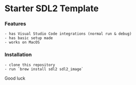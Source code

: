 # Starter SDL2 Template

### Features
    - has Visual Studio Code integrations (normal run & debug)
    - has basic setup made
    - works on MacOS 

### Installation
    - clone this repository
    - run `brew install sdl2 sdl2_image`

Good luck
